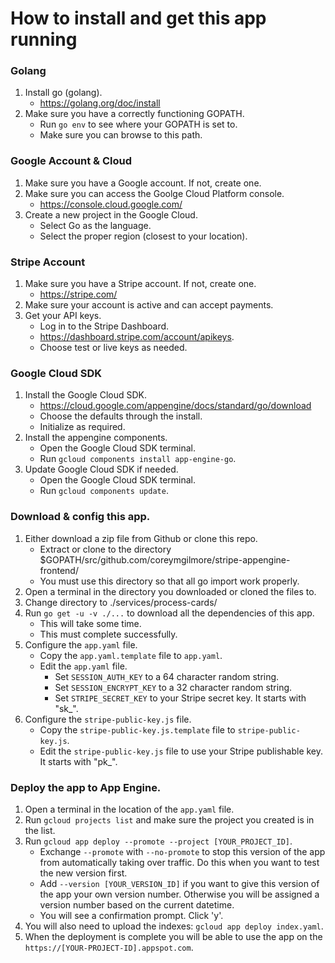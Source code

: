 # How to install and get this app running

### Golang
1. Install go (golang).
    * https://golang.org/doc/install
1. Make sure you have a correctly functioning GOPATH.
    * Run `go env` to see where your GOPATH is set to.
    * Make sure you can browse to this path.

### Google Account & Cloud
1. Make sure you have a Google account.  If not, create one.
2. Make sure you can access the Goolge Cloud Platform console.
    * https://console.cloud.google.com/
3. Create a new project in the Google Cloud.
    * Select Go as the language.
    * Select the proper region (closest to your location).

### Stripe Account
1. Make sure you have a Stripe account.  If not, create one.
    * https://stripe.com/
2. Make sure your account is active and can accept payments.
3. Get your API keys.
    * Log in to the Stripe Dashboard.
    * https://dashboard.stripe.com/account/apikeys.
    * Choose test or live keys as needed.

### Google Cloud SDK
1. Install the Google Cloud SDK.
    * https://cloud.google.com/appengine/docs/standard/go/download
    * Choose the defaults through the install.
    * Initialize as required.
2. Install the appengine components.
    * Open the Google Cloud SDK terminal.
    * Run `gcloud components install app-engine-go`.
3. Update Google Cloud SDK if needed.
    * Open the Google Cloud SDK terminal.
    * Run `gcloud components update`.

### Download & config this app.
1. Either download a zip file from Github or clone this repo.
    * Extract or clone to the directory $GOPATH/src/github.com/coreymgilmore/stripe-appengine-frontend/
    * You must use this directory so that all go import work properly.
2. Open a terminal in the directory you downloaded or cloned the files to.
3. Change directory to ./services/process-cards/
4. Run `go get -u -v ./...` to download all the dependencies of this app.
    * This will take some time.
    * This must complete successfully.
5. Configure the `app.yaml` file.
    * Copy the `app.yaml.template` file to `app.yaml`.
    * Edit the `app.yaml` file.
        * Set `SESSION_AUTH_KEY` to a 64 character random string.
        * Set `SESSION_ENCRYPT_KEY` to a 32 character random string.
        * Set `STRIPE_SECRET_KEY` to your Stripe secret key.  It starts with "sk_".
6. Configure the `stripe-public-key.js` file.
    * Copy the `stripe-public-key.js.template` file to `stripe-public-key.js`.
    * Edit the `stripe-public-key.js` file to use your Stripe publishable key.  It starts with "pk_".

### Deploy the app to App Engine.
1. Open a terminal in the location of the `app.yaml` file.
2. Run `gcloud projects list` and make sure the project you created is in the list.
3. Run `gcloud app deploy --promote --project [YOUR_PROJECT_ID]`.
    * Exchange `--promote` with `--no-promote` to stop this version of the app from automatically taking over traffic.  Do this when you want to test the new version first.
    * Add `--version [YOUR_VERSION_ID]` if you want to give this version of the app your own version number.  Otherwise you will be assigned a version number based on the current datetime.
    * You will see a confirmation prompt.  Click 'y'.
4. You will also need to upload the indexes: `gcloud app deploy index.yaml`.
5. When the deployment is complete you will be able to use the app on the `https://[YOUR-PROJECT-ID].appspot.com`.